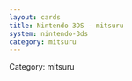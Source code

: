 ```yaml
---
layout: cards
title: Nintendo 3DS - mitsuru
system: nintendo-3ds
category: mitsuru
---
```

<div class="alert alert-secondary mb-4"><span class="i18n innerHTML-category">Category: </span><span class="i18n innerHTML-cat-mitsuru">mitsuru</span></div>

